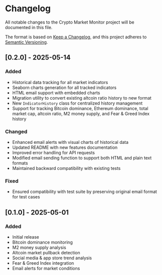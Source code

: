 # Changelog

All notable changes to the Crypto Market Monitor project will be documented in this file.

The format is based on [Keep a Changelog](https://keepachangelog.com/en/1.0.0/),
and this project adheres to [Semantic Versioning](https://semver.org/spec/v2.0.0.html).

## [0.2.0] - 2025-05-14

### Added

- Historical data tracking for all market indicators
- Seaborn charts generation for all tracked indicators
- HTML email support with embedded charts
- Migration utility to convert existing altcoin ratio history to new format
- New `IndicatorHistory` class for centralized history management
- Support for tracking Bitcoin dominance, Ethereum dominance, total market cap, altcoin ratio, M2 money supply, and Fear & Greed Index history

### Changed

- Enhanced email alerts with visual charts of historical data
- Updated README with new features documentation
- Improved error handling for API requests
- Modified email sending function to support both HTML and plain text formats
- Maintained backward compatibility with existing tests

### Fixed

- Ensured compatibility with test suite by preserving original email format for test cases

## [0.1.0] - 2025-05-01

### Added

- Initial release
- Bitcoin dominance monitoring
- M2 money supply analysis
- Altcoin market pullback detection
- Social media & app store trend analysis
- Fear & Greed Index integration
- Email alerts for market conditions
